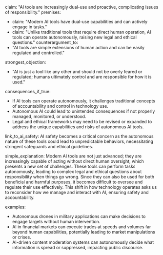 claim: "AI tools are increasingly dual-use and proactive, complicating issues of responsibility."
premises:
  - claim: "Modern AI tools have dual-use capabilities and can actively engage in tasks."
  - claim: "Unlike traditional tools that require direct human operation, AI tools can operate autonomously, raising new legal and ethical questions."
counterargument_to:
  - "AI tools are simple extensions of human action and can be easily regulated and controlled."

strongest_objection:
  - "AI is just a tool like any other and should not be overly feared or regulated; humans ultimately control and are responsible for how it is used."

consequences_if_true:
  - If AI tools can operate autonomously, it challenges traditional concepts of accountability and control in technology use.
  - Autonomous AI could lead to unintended consequences if not properly managed, monitored, or understood.
  - Legal and ethical frameworks may need to be revised or expanded to address the unique capabilities and risks of autonomous AI tools.

link_to_ai_safety:
  AI safety becomes a critical concern as the autonomous nature of these tools could lead to unpredictable behaviors, necessitating stringent safeguards and ethical guidelines.

simple_explanation:
  Modern AI tools are not just advanced; they are increasingly capable of acting without direct human oversight, which presents a new set of challenges. These tools can perform tasks autonomously, leading to complex legal and ethical questions about responsibility when things go wrong. Since they can also be used for both beneficial and harmful purposes, it becomes difficult to oversee and regulate their use effectively. This shift in how technology operates asks us to reconsider how we manage and interact with AI, ensuring safety and accountability.

examples:
  - Autonomous drones in military applications can make decisions to engage targets without human intervention.
  - AI in financial markets can execute trades at speeds and volumes far beyond human capabilities, potentially leading to market manipulations or crises.
  - AI-driven content moderation systems can autonomously decide what information is spread or suppressed, impacting public discourse.